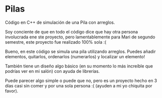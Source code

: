 # Pilas
Código en C++ de simulación de una Pila con arreglos.

Soy conciente de que en todo el código dice que hay otra persona involucrada ene ste proyecto, pero lamentablemente para Mari de segundo semestre, este proyecto fue realizado 100% sola :(

Bueno, en este código se simula una pila utilizando arreglos. Puedes añadir elementos, quitarlos, ordenarlos (numerarlos) y localizar un elemento!

También tiene un diseño algo básico (en su momento lo más increíble que podrías ver en mi salón) con ayuda de librerías.

Puede parecer algo simple o puede que no, pero es un proyecto hecho en 3 días casi sin comer y por una sola persona :( (ayuden a mi yo chiquita por favor).
